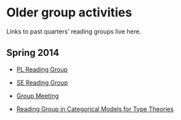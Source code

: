 # Older group activities

Links to past quarters’ reading groups live here.

## Spring 2014

* [PL Reading Group](sp14-plsem/)

* [SE Reading Group](sp14-sesem/)

* [Group Meeting](sp14-gmeet/)

* [Reading Group in Categorical Models for Type Theories](sp14-types/)

